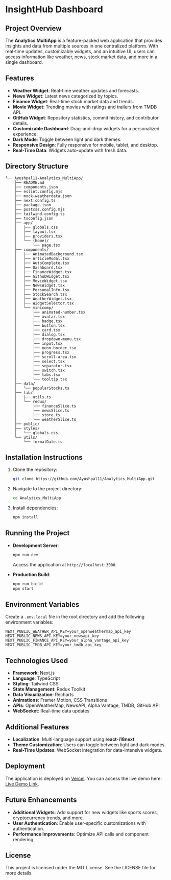 # InsightHub Dashboard

## Project Overview

The **Analytics MultiApp** is a feature-packed web application that provides insights and data from multiple sources in one centralized platform. With real-time updates, customizable widgets, and an intuitive UI, users can access information like weather, news, stock market data, and more in a single dashboard.

## Features

- **Weather Widget**: Real-time weather updates and forecasts.
- **News Widget**: Latest news categorized by topics.
- **Finance Widget**: Real-time stock market data and trends.
- **Movie Widget**: Trending movies with ratings and trailers from TMDB API.
- **GitHub Widget**: Repository statistics, commit history, and contributor details.
- **Customizable Dashboard**: Drag-and-drop widgets for a personalized experience.
- **Dark Mode**: Toggle between light and dark themes.
- **Responsive Design**: Fully responsive for mobile, tablet, and desktop.
- **Real-Time Data**: Widgets auto-update with fresh data.

## Directory Structure

```plaintext
└── Ayushpal11-Analytics_MultiApp/
    ├── README.md
    ├── components.json
    ├── eslint.config.mjs
    ├── mock-weatherdata.json
    ├── next.config.ts
    ├── package.json
    ├── postcss.config.mjs
    ├── tailwind.config.ts
    ├── tsconfig.json
    ├── app/
    │   ├── globals.css
    │   ├── layout.tsx
    │   ├── providers.tsx
    │   └── (home)/
    │       └── page.tsx
    ├── components/
    │   ├── AnimatedBackground.tsx
    │   ├── ArticleModal.tsx
    │   ├── AutoComplete.tsx
    │   ├── Dashboard.tsx
    │   ├── FinanceWidget.tsx
    │   ├── GithubWidget.tsx
    │   ├── MovieWidget.tsx
    │   ├── NewsWidget.tsx
    │   ├── PersonalInfo.tsx
    │   ├── StockSearch.tsx
    │   ├── WeatherWidget.tsx
    │   ├── WidgetSelector.tsx
    │   └── minicomp/
    │       ├── animated-number.tsx
    │       ├── avatar.tsx
    │       ├── badge.tsx
    │       ├── button.tsx
    │       ├── card.tsx
    │       ├── dialog.tsx
    │       ├── dropdown-menu.tsx
    │       ├── input.tsx
    │       ├── neon-border.tsx
    │       ├── progress.tsx
    │       ├── scroll-area.tsx
    │       ├── select.tsx
    │       ├── separator.tsx
    │       ├── switch.tsx
    │       ├── tabs.tsx
    │       └── tooltip.tsx
    ├── data/
    │   └── popularStocks.ts
    ├── lib/
    │   ├── utils.ts
    │   └── redux/
    │       ├── financeSlice.ts
    │       ├── newsSlice.ts
    │       ├── store.ts
    │       └── weatherSlice.ts
    ├── public/
    ├── styles/
    │   └── globals.css
    └── utils/
        └── formatDate.ts
```

## Installation Instructions

1. Clone the repository:
   ```bash
   git clone https://github.com/Ayushpal11/Analytics_MultiApp.git
   ```

2. Navigate to the project directory:
   ```bash
   cd Analytics_MultiApp
   ```

3. Install dependencies:
   ```bash
   npm install
   ```

## Running the Project

- **Development Server**:
  ```bash
  npm run dev
  ```
  Access the application at `http://localhost:3000`.

- **Production Build**:
  ```bash
  npm run build
  npm start
  ```

## Environment Variables

Create a `.env.local` file in the root directory and add the following environment variables:
```env
NEXT_PUBLIC_WEATHER_API_KEY=your_openweathermap_api_key
NEXT_PUBLIC_NEWS_API_KEY=your_newsapi_key
NEXT_PUBLIC_FINANCE_API_KEY=your_alpha_vantage_api_key
NEXT_PUBLIC_TMDB_API_KEY=your_tmdb_api_key
```

## Technologies Used

- **Framework**: Next.js
- **Language**: TypeScript
- **Styling**: Tailwind CSS
- **State Management**: Redux Toolkit
- **Data Visualization**: Recharts
- **Animations**: Framer Motion, CSS Transitions
- **APIs**: OpenWeatherMap, NewsAPI, Alpha Vantage, TMDB, GitHub API
- **WebSocket**: Real-time data updates

## Additional Features

- **Localization**: Multi-language support using **react-i18next**.
- **Theme Customization**: Users can toggle between light and dark modes.
- **Real-Time Updates**: WebSocket integration for data-intensive widgets.

## Deployment

The application is deployed on [Vercel](https://vercel.com). You can access the live demo here: [Live Demo Link](https://analytics-multi-app.vercel.app/).

## Future Enhancements

- **Additional Widgets**: Add support for new widgets like sports scores, cryptocurrency trends, and more.
- **User Authentication**: Enable user-specific customizations with authentication.
- **Performance Improvements**: Optimize API calls and component rendering.

## License

This project is licensed under the MIT License. See the LICENSE file for more details.
